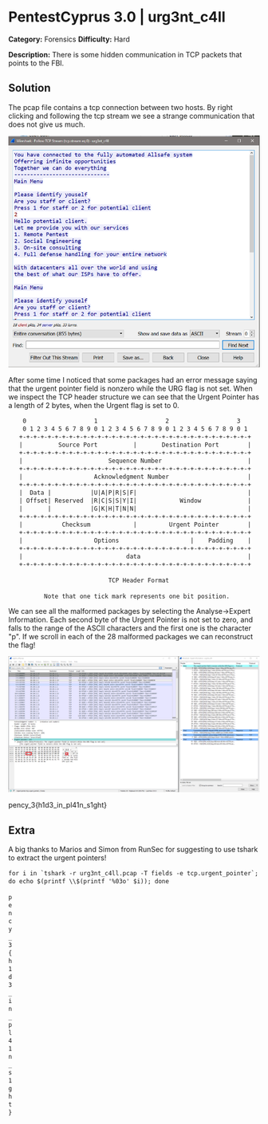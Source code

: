 # PentestCyprus 3.0 | urg3nt_c4ll

**Category:** Forensics **Difficulty:** Hard

**Description:** There is some hidden communication in TCP packets that points to the FBI. 

## Solution

The pcap file contains a tcp connection between two hosts. By right clicking and following the tcp stream we see a strange communication that does not give us much.

![Tcp Stream](https://github.com/Sikkis/ctf-writeups/blob/master/2017/pentestcyprus3.0/urg3nt_c4ll/images/tcp-stream.png)

After some time I noticed that some packages had an error message saying that the urgent pointer field is nonzero while the URG flag is not set. When we inspect the TCP header structure we can see that the Urgent Pointer has a length of 2 bytes, when the Urgent flag is set to 0.

```
    0                   1                   2                   3   
    0 1 2 3 4 5 6 7 8 9 0 1 2 3 4 5 6 7 8 9 0 1 2 3 4 5 6 7 8 9 0 1 
   +-+-+-+-+-+-+-+-+-+-+-+-+-+-+-+-+-+-+-+-+-+-+-+-+-+-+-+-+-+-+-+-+
   |          Source Port          |       Destination Port        |
   +-+-+-+-+-+-+-+-+-+-+-+-+-+-+-+-+-+-+-+-+-+-+-+-+-+-+-+-+-+-+-+-+
   |                        Sequence Number                        |
   +-+-+-+-+-+-+-+-+-+-+-+-+-+-+-+-+-+-+-+-+-+-+-+-+-+-+-+-+-+-+-+-+
   |                    Acknowledgment Number                      |
   +-+-+-+-+-+-+-+-+-+-+-+-+-+-+-+-+-+-+-+-+-+-+-+-+-+-+-+-+-+-+-+-+
   |  Data |           |U|A|P|R|S|F|                               |
   | Offset| Reserved  |R|C|S|S|Y|I|            Window             |
   |       |           |G|K|H|T|N|N|                               |
   +-+-+-+-+-+-+-+-+-+-+-+-+-+-+-+-+-+-+-+-+-+-+-+-+-+-+-+-+-+-+-+-+
   |           Checksum            |         Urgent Pointer        |
   +-+-+-+-+-+-+-+-+-+-+-+-+-+-+-+-+-+-+-+-+-+-+-+-+-+-+-+-+-+-+-+-+
   |                    Options                    |    Padding    |
   +-+-+-+-+-+-+-+-+-+-+-+-+-+-+-+-+-+-+-+-+-+-+-+-+-+-+-+-+-+-+-+-+
   |                             data                              |
   +-+-+-+-+-+-+-+-+-+-+-+-+-+-+-+-+-+-+-+-+-+-+-+-+-+-+-+-+-+-+-+-+

                            TCP Header Format

          Note that one tick mark represents one bit position.
```
We can see all the malformed packages by selecting the Analyse->Expert Information.
Each second byte of the Urgent Pointer is not set to zero, and falls to the range of the ASCII characters and the first one is the character "p". If we scroll in each of the 28 malformed packages we can reconstruct the flag!

![Tcp Stream](https://github.com/Sikkis/ctf-writeups/blob/master/2017/pentestcyprus3.0/urg3nt_c4ll/images/expert-information.png)

pency_3{h1d3_in_pl41n_s1ght}

## Extra 

A big thanks to Marios and Simon from RunSec for suggesting to use tshark to extract the urgent pointers!
```
for i in `tshark -r urg3nt_c4ll.pcap -T fields -e tcp.urgent_pointer`; do echo $(printf \\$(printf '%03o' $i)); done
    
p   
e   
n   
c   
y   
_   
3   
{   
h   
1   
d   
3   
_   
i   
n   
_   
p   
l   
4   
1   
n   
_   
s   
1   
g   
h   
t   
}   
```
